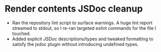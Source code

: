 # Render contents JSDoc cleanup

- Ran the repository lint script to surface warnings. A huge lint report streamed to stdout, so I re-ran targeted eslint commands for the file I touched.
- Added explicit JSDoc descriptions/types and tweaked formatting to satisfy the jsdoc plugin without introducing undefined types.
